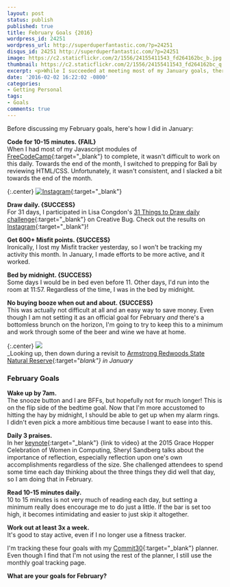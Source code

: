 ```yaml
---
layout: post
status: publish
published: true
title: February Goals {2016}
wordpress_id: 24251
wordpress_url: http://superduperfantastic.com/?p=24251
disqus_id: 24251 http://superduperfantastic.com/?p=24251
image: https://c2.staticflickr.com/2/1556/24155411543_fd264162bc_b.jpg
thumbnail: https://c2.staticflickr.com/2/1556/24155411543_fd264162bc_q.jpg
excerpt: <p>While I succeeded at meeting most of my January goals, there was still one I needed to work on. Find out what worked and what didn't. Also, February goals!</p>
date: '2016-02-02 16:22:02 -0800'
categories:
- Getting Personal
tags:
- Goals
comments: true
---
```

Before discussing my February goals, here's how I did in January:

**Code for 10-15 minutes. {FAIL}**  
When I had most of my Javascript modules of [FreeCodeCamp](http://www.freecodecamp.com/){:target="_blank"} to complete, it wasn't difficult to work on this daily. Towards the end of the month, I switched to prepping for Bali by reviewing HTML/CSS. Unfortunately, it wasn't consistent, and I slacked a bit towards the end of the month.

{:.center}
[![Instagram](https://c2.staticflickr.com/2/1713/24414664469_625abecf31_b.jpg)](http://instagram.com/slightlydelightful/){:target="_blank"}

**Draw daily. {SUCCESS}**  
For 31 days, I participated in Lisa Congdon's [31 Things to Draw daily challenge](https://www.creativebug.com/classseries/single/daily-drawing-challenge){:target="_blank"} on Creative Bug. Check out the results on [Instagram](http://instagram.com/slightlydelightful/){:target="_blank"}!

**Get 600+ Misfit points. {SUCCESS}**  
Ironically, I lost my Misfit tracker yesterday, so I won't be tracking my activity this month. In January, I made efforts to be more active, and it worked.

**Bed by midnight. {SUCCESS}**  
Some days I would be in bed even before 11. Other days, I'd run into the room at 11:57. Regardless of the time, I was in the bed by midnight.

**No buying booze when out and about. {SUCCESS}**  
This was actually not difficult at all and an easy way to save money. Even though I am not setting it as an official goal for February _and_ there's a bottomless brunch on the horizon, I'm going to try to keep this to a minimum and work through some of the beer and wine we have at home.

{:.center}
![](https://c2.staticflickr.com/2/1556/24155411543_fd264162bc_b.jpg)  
_Looking up, then down during a revisit to [Armstrong Redwoods State Natural Reserve](http://superduperfantastic.com/big-red/3512/){:target="_blank"} in January_

### February Goals

**Wake up by 7am.**  
The snooze button and I are BFFs, but hopefully not for much longer! This is on the flip side of the bedtime goal. Now that I'm more accustomed to hitting the hay by midnight, I should be able to get up when my alarm rings. I didn't even pick a more ambitious time because I want to ease into this.

**Daily 3 praises.**  
In her [keynote](https://www.youtube.com/watch?v=ly_GlXOTA-A){:target="_blank"} {link to video} at the 2015 Grace Hopper Celebration of Women in Computing, Sheryl Sandberg talks about the importance of reflection, especially reflection upon one's own accomplishments regardless of the size. She challenged attendees to spend some time each day thinking about the three things they did well that day, so I am doing that in February.

**Read 10-15 minutes daily.**  
10 to 15 minutes is not very much of reading each day, but setting a minimum really does encourage me to do just a little. If the bar is set too high, it becomes intimidating and easier to just skip it altogether.

**Work out at least 3x a week.**  
It's good to stay active, even if I no longer use a fitness tracker.

I'm tracking these four goals with my [Commit30](http://commit30.com/){:target="_blank"} planner. Even though I find that I'm not using the rest of the planner, I still use the monthly goal tracking page.

**What are your goals for February?**
